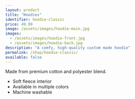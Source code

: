 ```yaml
---
layout: product
title: "Hoodies"
identifier: hoodie-classic
price: 49.99
image: /assets/images/hoodie-main.jpg
images:
  - /assets/images/hoodie-front.jpg
  - /assets/images/hoodie-back.jpg
description: "A comfy, high-quality custom made hoodie"
permalink: /shop/hoodie-classic/
available: false
---
```


Made from premium cotton and polyester blend.

- Soft fleece interior
- Available in multiple colors
- Machine washable
